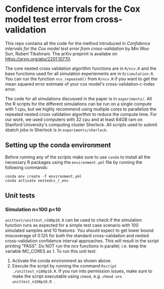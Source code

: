 # Confidence intervals for the Cox model test error from cross-validation

This repo contains all the code for the method introduced in *Confidence intervals for the Cox model test error from cross-validation* by Min Woo Sun, Robert Tibshirani.
The arXiv preprint is availabe on https://arxiv.org/abs/2201.10770.

The core nested cross validation algorithm functions are in `R/ncv.R` and the base functions used for all simulation experiements are in `R/simulation.R`. You can run the function `ncv_repeated()` from  `R/ncv.R` if you want to get the mean squared error estimate of your cox model's cross-validation c-index error. 

The code for all simulations discussed in the paper is in `experiments/`. All the R scripts for the different simulations can be run on a single compute with 1 cpu, but we highly recommend using multiple cores to parallelize the repeated nested cross validation algorithm to reduce the compute time. For our work, we used computers with 32 cpu and at least 64GB ram on Stanford University's computing cluster Sherlock. All scripts used to submit sbatch jobs in Sherlock is in `experiments/sherlock`.


## Setting up the conda environment
Before running any of the scripts make sure to use `conda` to install all the necessary R packages using the `environment.yml` file by running the following commands:
```
conda env create -f environment.yml
conda activate nestedcv_r_env
```

## Unit tests

### Simulation n=100 p=10
`unittest/unittest_n100p10.R` can be used to check if the simulation function runs as expected for a simple test case scenario with 100 simulated samples and 10 features. You should expect to get lower bound miscoverage of 0.125 for both the standard cross-validation and nested cross-validation confidence interval approaches. This will result in the script printing "PASS". Do NOT run the ncv functions in parallel, i.e. keep the variable MC_CORES as 1. To run this unit test:
1. Activate the conda environment as shown above.
2. Eexcute the script by running the command `Rscript ./unittest_n100p10.R`. If you run into permission issues, make sure to make the script executable using `chmod`, e.g. `chmod u+x unittest_n100p10.R `. 
